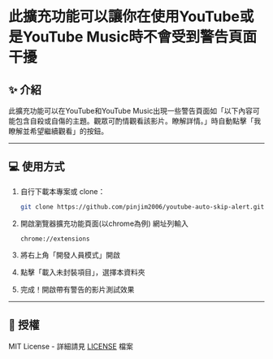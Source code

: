 # 此擴充功能可以讓你在使用YouTube或是YouTube Music時不會受到警告頁面干擾

## ✨ 介紹
此擴充功能可以在YouTube和YouTube Music出現一些警告頁面如「以下內容可能包含自殺或自傷的主題。觀眾可酌情觀看該影片。瞭解詳情。」時自動點擊「我瞭解並希望繼續觀看」的按鈕。

---

## 💻 使用方式
1. 自行下載本專案或 clone：

   ```bash
   git clone https://github.com/pinjim2006/youtube-auto-skip-alert.git
   ```

2. 開啟瀏覽器擴充功能頁面(以chrome為例)
    網址列輸入
    ```
    chrome://extensions
    ```

3. 將右上角「開發人員模式」開啟

4. 點擊「載入未封裝項目」，選擇本資料夾

5. 完成！開啟帶有警告的影片測試效果

---

## 📄 授權
MIT License - 詳細請見 [LICENSE](/LICENSE) 檔案
